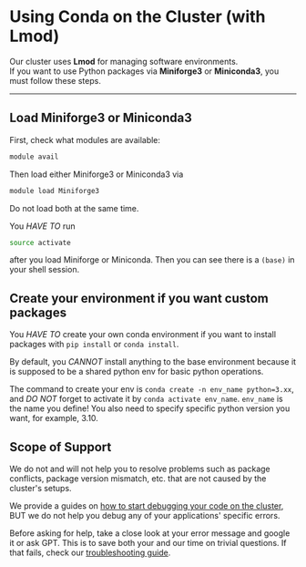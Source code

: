 # Using Conda on the Cluster (with Lmod)

Our cluster uses **Lmod** for managing software environments.  
If you want to use Python packages via **Miniforge3** or **Miniconda3**, you
must follow these steps.

---

## Load Miniforge3 or Miniconda3

First, check what modules are available:

```bash
module avail
```

Then load either Miniforge3 or Miniconda3 via

```bash
module load Miniforge3
```

Do not load both at the same time.

You *HAVE TO* run 
```bash
source activate
```
after you load Miniforge or Miniconda. Then you can see there is a `(base)` in
your shell session.

## Create your environment if you want custom packages

You *HAVE TO* create your own conda environment if you want to install packages
with `pip install` or `conda install`.

By default, you *CANNOT* install anything to the base environment because it is
supposed to be a shared python env for basic python operations.

The command to create your env is `conda create -n env_name python=3.xx`, and
*DO NOT* forget to activate it by `conda activate env_name`. `env_name` is the
name you define! You also need to specify specific python version you want, for
example, 3.10.

## Scope of Support

We do not and will not help you to resolve problems such as package conflicts,
package version mismatch, etc. that are not caused by the cluster's setups.

We provide a guides on
[how to start debugging your code on the cluster](debugging.md), BUT we do not
help you debug any of your applications' specific errors.

Before asking for help, take a close look at your error message and google it or
ask GPT. This is to save both your and our time on trivial questions. If that
fails, check our [troubleshooting guide](troubleshooting.md).
